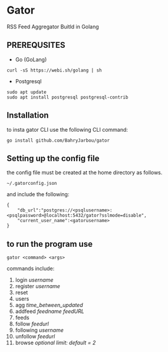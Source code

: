 # Gator
RSS Feed Aggregator Buitld in Golang


## PREREQUSITES
- Go (GoLang)
```
curl -sS https://webi.sh/golang | sh
```
- Postgresql
```
sudo apt update
sudo apt install postgresql postgresql-contrib
```

## Installation
to insta gator CLI use the following CLI command:
```
go install github.com/BahryJarbou/gator
```

## Setting up the config file
the config file must be created at the home directory as follows.
```
~/.gatorconfig.json
```
and include the following:
```
{
    "db_url":"postgres://<psqlusername>:<psqlpassword>@localhost:5432/gator?sslmode=disable",
    "current_user_name":<gatorusername>
}
```

## to run the program use
```
gator <command> <args>
```
commands include:
1. login *username*
2. register *username*
3. reset
4. users
5. agg *time_between_updated*
6. addfeed *feedname* *feedURL*
7. feeds
8. follow *feedurl*
9. following *username*
10. unfollow *feedurl*
11. browse *optional limit: default = 2*